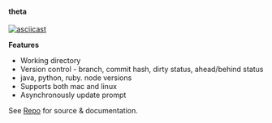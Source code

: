 #### theta

[![asciicast](https://asciinema.org/a/121490.png)](https://asciinema.org/a/121490)

**Features**

- Working directory
- Version control - branch, commit hash, dirty status, ahead/behind status
- java, python, ruby. node versions
- Supports both mac and linux
- Asynchronously update prompt

See [Repo](https://github.com/eendroroy/theta) for source & documentation.

